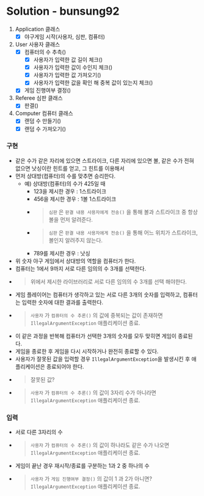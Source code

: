 # Solution - bunsung92

1. Application 클래스
    - [x] 야구게임 시작(사용자, 심판, 컴퓨터)
2. User 사용자 클래스
    - [x] 컴퓨터의 수 추측()
      - [x] 사용자가 입력한 값 길이 체크()
      - [x] 사용자가 입력한 값이 수인지 체크()
      - [x] 사용자가 입력한 값 가져오기()
      - [x] 사용자가 입력한 값을 확인 해 중복 값이 있는지 체크()
    - [x] 게임 진행여부 결정()
4. Referee 심판 클래스
    - [x] 판결()
5. Computer 컴퓨터 클래스
    - [x] 랜덤 수 만들기()
    - [x] 랜덤 수 가져오기()
### 구현

- 같은 수가 같은 자리에 있으면 스트라이크, 다른 자리에 있으면 볼, 같은 수가 전혀 없으면 낫싱이란 힌트를 얻고, 그 힌트를 이용해서
- 먼저 상대방(컴퓨터)의 수를 맞추면 승리한다.
    - 예) 상대방(컴퓨터)의 수가 425일 때
        - 123을 제시한 경우 : 1스트라이크
        - 456을 제시한 경우 : 1볼 1스트라이크
        - > `심판` 은 `판결 내용 사용자에게 전송()` 을 통해 볼과 스트라이크 중 항상 볼을 먼저 알려준다.
        - > `심판` 은 `판결 내용 사용자에게 전송()` 을 통해 어느 위치가 스트라이크, 볼인지 알려주지 않는다.
        - 789를 제시한 경우 : 낫싱
- 위 숫자 야구 게임에서 상대방의 역할을 컴퓨터가 한다.
- 컴퓨터는 1에서 9까지 서로 다른 임의의 수 3개를 선택한다.
- > 위에서 제시한 라이브러리로 서로 다른 임의의 수 3개를 선택 해야한다.
- 게임 플레이어는 컴퓨터가 생각하고 있는 서로 다른 3개의 숫자를 입력하고, 컴퓨터는 입력한 숫자에 대한 결과를 출력한다.
- > `사용자` 가 `컴퓨터의 수 추론()` 의 값에 중복되는 값이 존재하면 `IllegalArgumentException` 애플리케이션 종료.
- 이 같은 과정을 반복해 컴퓨터가 선택한 3개의 숫자를 모두 맞히면 게임이 종료된다.
- 게임을 종료한 후 게임을 다시 시작하거나 완전히 종료할 수 있다.
- 사용자가 잘못된 값을 입력할 경우 `IllegalArgumentException`을 발생시킨 후 애플리케이션은 종료되어야 한다.
- > 잘못된 값?
- > `사용자` 가 `컴퓨터의 수 추론()` 의 값이 3자리 수가 아니라면 `IllegalArgumentException` 애플리케이션 종료.

### 입력

- 서로 다른 3자리의 수
- > `사용자` 가 `컴퓨터의 수 추론()` 의 값이 하나라도 같은 수가 나오면 `IllegalArgumentException` 애플리케이션 종료.
- 게임이 끝난 경우 재시작/종료를 구분하는 1과 2 중 하나의 수
- > `사용자` 가 `게임 진행여부 결정()` 의 값이 1 과 2가 아니면? `IllegalArgumentException` 애플리케이션 종료.